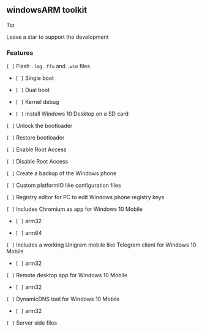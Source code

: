 ## windowsARM toolkit

> [!TIP]
> Leave a star to support the development

### Features

`[ ]` Flash `.img` `.ffu` and `.wim` files

  - `[ ]` Single boot
    
  - `[ ]` Dual boot
    
  - `[ ]` Kernel debug
    
  - `[ ]` Install Windows 10 Desktop on a SD card
    
`[ ]` Unlock the bootloader

`[ ]` Restore bootloader

`[ ]` Enable Root Access

`[ ]` Disable Root Access

`[ ]` Create a backup of the Windows phone

`[ ]` Custom platformIO like configuration files

`[ ]` Registry editor for PC to edit Windows phone registry keys

`[ ]` Includes Chromium as app for Windows 10 Mobile

  - `[ ]` arm32

  - `[ ]` arm64
    
`[ ]` Includes a working Unigram mobile like Telegram client for Windows 10 Mobile

  - `[ ]` arm32
    
`[ ]` Remote desktop app for Windows 10 Mobile

  - `[ ]` arm32
    
`[ ]` DynamicDNS tool for Windows 10 Mobile

  - `[ ]` arm32
    
`[ ]` Server side files
